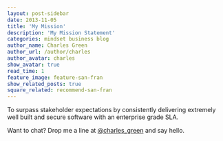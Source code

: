 ```yaml
---
layout: post-sidebar
date: 2013-11-05
title: 'My Mission'
description: 'My Mission Statement'
categories: mindset business blog
author_name: Charles Green
author_url: /author/charles
author_avatar: charles
show_avatar: true
read_time: 1
feature_image: feature-san-fran
show_related_posts: true
square_related: recommend-san-fran
---
```


To surpass stakeholder expectations by consistently delivering extremely well built and secure software with an enterprise grade SLA.


Want to chat? Drop me a line at [@charles_green](http://www.twitter.com/charles_green) and say hello.
